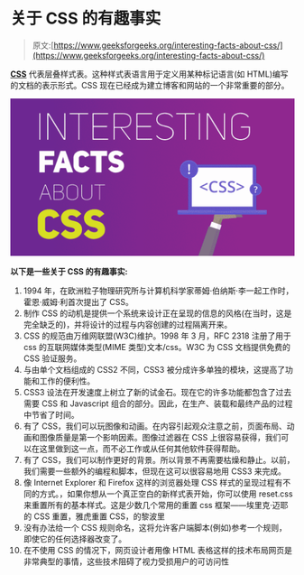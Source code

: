 # 关于 CSS 的有趣事实

> 原文:[https://www.geeksforgeeks.org/interesting-facts-about-css/](https://www.geeksforgeeks.org/interesting-facts-about-css/)

**[CSS](https://www.geeksforgeeks.org/css-tutorials/)** 代表层叠样式表。这种样式表语言用于定义用某种标记语言(如 HTML)编写的文档的表示形式。CSS 现在已经成为建立博客和网站的一个非常重要的部分。

![](img/f80bf98d399cfb41550140f3b2045879.png)

**以下是一些关于 CSS 的有趣事实:**

1.  1994 年，在欧洲粒子物理研究所与计算机科学家蒂姆·伯纳斯·李一起工作时，霍恩·威姆·利首次提出了 CSS。
2.  制作 CSS 的动机是提供一个系统来设计正在呈现的信息的风格(在当时，这是完全缺乏的)，并将设计的过程与内容创建的过程隔离开来。
3.  CSS 的规范由万维网联盟(W3C)维护。1998 年 3 月，RFC 2318 注册了用于 css 的互联网媒体类型(MIME 类型)文本/css。W3C 为 CSS 文档提供免费的 CSS 验证服务。
4.  与由单个文档组成的 CSS2 不同，CSS3 被分成许多单独的模块，这提高了功能和工作的便利性。
5.  CSS3 设法在开发速度上树立了新的试金石。现在它的许多功能都包含了过去需要 CSS 和 Javascript 组合的部分。因此，在生产、装载和最终产品的过程中节省了时间。
6.  有了 CSS，我们可以玩图像和动画。在内容引起观众注意之前，页面布局、动画和图像质量是第一个影响因素。图像过滤器在 CSS 上很容易获得，我们可以在这里做到这一点，而不必工作或从任何其他软件获得帮助。
7.  有了 CSS，我们可以制作更好的背景。所以背景不再需要枯燥和静止。以前，我们需要一些额外的编程和脚本，但现在这可以很容易地用 CSS3 来完成。
8.  像 Internet Explorer 和 Firefox 这样的浏览器处理 CSS 样式的呈现过程有不同的方式。，如果你想从一个真正空白的新样式表开始，你可以使用 reset.css 来重置所有的基本样式。这是少数几个常用的重置 css 框架——埃里克·迈耶的 CSS 重置，雅虎重置 CSS，的黎波里
9.  没有办法给一个 CSS 规则命名，这将允许客户端脚本(例如)参考一个规则，即使它的任何选择器改变了。
10.  在不使用 CSS 的情况下，网页设计者用像 HTML 表格这样的技术布局网页是非常典型的事情，这些技术阻碍了视力受损用户的可访问性